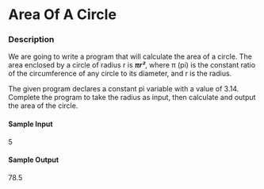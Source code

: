 # Area Of A Circle
### Description
We are going to write a program that will calculate the area of a circle.
The area enclosed by a circle of radius r is <strong><em>πr²</em></strong>, 
where π (pi) is the constant ratio of the circumference of any circle to its diameter, 
and r is the radius.

The given program declares a constant pi variable with a value of 3.14.
Complete the program to take the radius as input, then calculate and output the area of the circle.

#### Sample Input
5
#### Sample Output
78.5
